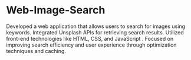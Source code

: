 # Web-Image-Search
Developed a web application that allows users to search for images using keywords. Integrated Unsplash APIs for retrieving search results. Utilized front-end technologies like HTML, CSS, and JavaScript . Focused on improving search efficiency and user experience through optimization techniques and caching.
